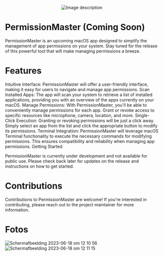 <p align="center">
  <img src="https://github.com/appletech75/PermissionMaster/assets/122736906/b14fbf91-d88f-4e42-b74f-64b9a2873b2e" alt="Image description">
</p>

# PermissionMaster (Coming Soon)


PermissionMaster is an upcoming macOS app designed to simplify the management of app permissions on your system. Stay tuned for the release of this powerful tool that will make managing permissions a breeze.

# Features

Intuitive Interface: PermissionMaster will offer a user-friendly interface, making it easy for users to navigate and manage app permissions.
Scan Installed Apps: The app will scan your system to retrieve a list of installed applications, providing you with an overview of the apps currently on your macOS.
Manage Permissions: With PermissionMaster, you'll be able to conveniently manage permissions for each app. Grant or revoke access to specific resources like microphone, camera, location, and more.
Single-Click Execution: Granting or revoking permissions will be just a click away. Simply select an app from the list and click the appropriate button to modify its permissions.
Terminal Integration: PermissionMaster will leverage macOS Terminal functionality to execute the necessary commands for modifying permissions. This ensures compatibility and reliability when managing app permissions.
Getting Started

PermissionMaster is currently under development and not available for public use. Please check back later for updates on the release and instructions on how to get started.

# Contributions

Contributions to PermissionMaster are welcome! If you're interested in contributing, please reach out to the project maintainer for more information.

# Fotos
![Scherm­afbeelding 2023-06-18 om 12 10 56](https://github.com/appletech75/PermissionMaster/assets/122736906/b48997dd-9c0a-467d-94c9-cc374f95c0f6)
![Scherm­afbeelding 2023-06-18 om 12 11 15](https://github.com/appletech75/PermissionMaster/assets/122736906/cb16ec29-3506-4f8d-9169-e645be8babb2)
